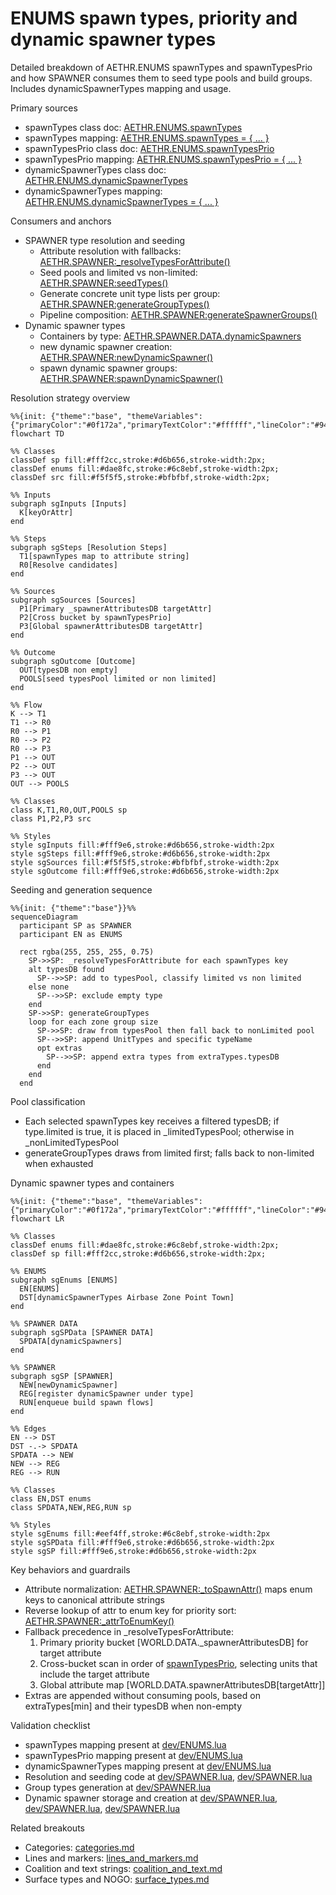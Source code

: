 # ENUMS spawn types, priority and dynamic spawner types

Detailed breakdown of AETHR.ENUMS spawnTypes and spawnTypesPrio and how SPAWNER consumes them to seed type pools and build groups. Includes dynamicSpawnerTypes mapping and usage.

Primary sources

- spawnTypes class doc: [AETHR.ENUMS.spawnTypes](../../dev/ENUMS.lua:174)
- spawnTypes mapping: [AETHR.ENUMS.spawnTypes = { ... }](../../dev/ENUMS.lua:490)
- spawnTypesPrio class doc: [AETHR.ENUMS.spawnTypesPrio](../../dev/ENUMS.lua:245)
- spawnTypesPrio mapping: [AETHR.ENUMS.spawnTypesPrio = { ... }](../../dev/ENUMS.lua:562)
- dynamicSpawnerTypes class doc: [AETHR.ENUMS.dynamicSpawnerTypes](../../dev/ENUMS.lua:316)
- dynamicSpawnerTypes mapping: [AETHR.ENUMS.dynamicSpawnerTypes = { ... }](../../dev/ENUMS.lua:632)

Consumers and anchors

- SPAWNER type resolution and seeding
  - Attribute resolution with fallbacks: [AETHR.SPAWNER:_resolveTypesForAttribute()](../../dev/SPAWNER.lua:1747)
  - Seed pools and limited vs non-limited: [AETHR.SPAWNER:seedTypes()](../../dev/SPAWNER.lua:1804)
  - Generate concrete unit type lists per group: [AETHR.SPAWNER:generateGroupTypes()](../../dev/SPAWNER.lua:1599)
  - Pipeline composition: [AETHR.SPAWNER:generateSpawnerGroups()](../../dev/SPAWNER.lua:660)
- Dynamic spawner types
  - Containers by type: [AETHR.SPAWNER.DATA.dynamicSpawners](../../dev/SPAWNER.lua:85)
  - new dynamic spawner creation: [AETHR.SPAWNER:newDynamicSpawner()](../../dev/SPAWNER.lua:467)
  - spawn dynamic spawner groups: [AETHR.SPAWNER:spawnDynamicSpawner()](../../dev/SPAWNER.lua:438)

Resolution strategy overview

```mermaid
%%{init: {"theme":"base", "themeVariables":{"primaryColor":"#0f172a","primaryTextColor":"#ffffff","lineColor":"#94a3b8","fontSize":"12px"}}}%%
flowchart TD

%% Classes
classDef sp fill:#fff2cc,stroke:#d6b656,stroke-width:2px;
classDef enums fill:#dae8fc,stroke:#6c8ebf,stroke-width:2px;
classDef src fill:#f5f5f5,stroke:#bfbfbf,stroke-width:2px;

%% Inputs
subgraph sgInputs [Inputs]
  K[keyOrAttr]
end

%% Steps
subgraph sgSteps [Resolution Steps]
  T1[spawnTypes map to attribute string]
  R0[Resolve candidates]
end

%% Sources
subgraph sgSources [Sources]
  P1[Primary _spawnerAttributesDB targetAttr]
  P2[Cross bucket by spawnTypesPrio]
  P3[Global spawnerAttributesDB targetAttr]
end

%% Outcome
subgraph sgOutcome [Outcome]
  OUT[typesDB non empty]
  POOLS[seed typesPool limited or non limited]
end

%% Flow
K --> T1
T1 --> R0
R0 --> P1
R0 --> P2
R0 --> P3
P1 --> OUT
P2 --> OUT
P3 --> OUT
OUT --> POOLS

%% Classes
class K,T1,R0,OUT,POOLS sp
class P1,P2,P3 src

%% Styles
style sgInputs fill:#fff9e6,stroke:#d6b656,stroke-width:2px
style sgSteps fill:#fff9e6,stroke:#d6b656,stroke-width:2px
style sgSources fill:#f5f5f5,stroke:#bfbfbf,stroke-width:2px
style sgOutcome fill:#fff9e6,stroke:#d6b656,stroke-width:2px
```

Seeding and generation sequence

```mermaid
%%{init: {"theme":"base"}}%%
sequenceDiagram
  participant SP as SPAWNER
  participant EN as ENUMS

  rect rgba(255, 255, 255, 0.75)
    SP->>SP: _resolveTypesForAttribute for each spawnTypes key
    alt typesDB found
      SP-->>SP: add to typesPool, classify limited vs non limited
    else none
      SP-->>SP: exclude empty type
    end
    SP->>SP: generateGroupTypes
    loop for each zone group size
      SP->>SP: draw from typesPool then fall back to nonLimited pool
      SP-->>SP: append UnitTypes and specific typeName
      opt extras
        SP-->>SP: append extra types from extraTypes.typesDB
      end
    end
  end
```

Pool classification

- Each selected spawnTypes key receives a filtered typesDB; if type.limited is true, it is placed in _limitedTypesPool; otherwise in _nonLimitedTypesPool
- generateGroupTypes draws from limited first; falls back to non-limited when exhausted

Dynamic spawner types and containers

```mermaid
%%{init: {"theme":"base", "themeVariables":{"primaryColor":"#0f172a","primaryTextColor":"#ffffff","lineColor":"#94a3b8","fontSize":"12px"}}}%%
flowchart LR

%% Classes
classDef enums fill:#dae8fc,stroke:#6c8ebf,stroke-width:2px;
classDef sp fill:#fff2cc,stroke:#d6b656,stroke-width:2px;

%% ENUMS
subgraph sgEnums [ENUMS]
  EN[ENUMS]
  DST[dynamicSpawnerTypes Airbase Zone Point Town]
end

%% SPAWNER DATA
subgraph sgSPData [SPAWNER DATA]
  SPDATA[dynamicSpawners]
end

%% SPAWNER
subgraph sgSP [SPAWNER]
  NEW[newDynamicSpawner]
  REG[register dynamicSpawner under type]
  RUN[enqueue build spawn flows]
end

%% Edges
EN --> DST
DST -.-> SPDATA
SPDATA --> NEW
NEW --> REG
REG --> RUN

%% Classes
class EN,DST enums
class SPDATA,NEW,REG,RUN sp

%% Styles
style sgEnums fill:#eef4ff,stroke:#6c8ebf,stroke-width:2px
style sgSPData fill:#fff9e6,stroke:#d6b656,stroke-width:2px
style sgSP fill:#fff9e6,stroke:#d6b656,stroke-width:2px
```

Key behaviors and guardrails

- Attribute normalization: [AETHR.SPAWNER:_toSpawnAttr()](../../dev/SPAWNER.lua:1713) maps enum keys to canonical attribute strings
- Reverse lookup of attr to enum key for priority sort: [AETHR.SPAWNER:_attrToEnumKey()](../../dev/SPAWNER.lua:1721)
- Fallback precedence in _resolveTypesForAttribute:
  1. Primary priority bucket [WORLD.DATA._spawnerAttributesDB] for target attribute
  2. Cross-bucket scan in order of [spawnTypesPrio](../../dev/ENUMS.lua:562), selecting units that include the target attribute
  3. Global attribute map [WORLD.DATA.spawnerAttributesDB[targetAttr]]
- Extras are appended without consuming pools, based on extraTypes[min] and their typesDB when non-empty

Validation checklist

- spawnTypes mapping present at [dev/ENUMS.lua](../../dev/ENUMS.lua:490)
- spawnTypesPrio mapping present at [dev/ENUMS.lua](../../dev/ENUMS.lua:562)
- dynamicSpawnerTypes mapping present at [dev/ENUMS.lua](../../dev/ENUMS.lua:632)
- Resolution and seeding code at [dev/SPAWNER.lua](../../dev/SPAWNER.lua:1747), [dev/SPAWNER.lua](../../dev/SPAWNER.lua:1804)
- Group types generation at [dev/SPAWNER.lua](../../dev/SPAWNER.lua:1599)
- Dynamic spawner storage and creation at [dev/SPAWNER.lua](../../dev/SPAWNER.lua:85), [dev/SPAWNER.lua](../../dev/SPAWNER.lua:467), [dev/SPAWNER.lua](../../dev/SPAWNER.lua:438)

Related breakouts

- Categories: [categories.md](./categories.md)
- Lines and markers: [lines_and_markers.md](./lines_and_markers.md)
- Coalition and text strings: [coalition_and_text.md](./coalition_and_text.md)
- Surface types and NOGO: [surface_types.md](./surface_types.md)